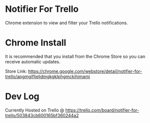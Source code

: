 Notifier For Trello
=================

Chrome extension to view and filter your Trello notifications.


Chrome Install
=================

It is recommended that you install from the Chrome Store so you can receive automatic updates.

Store Link: https://chrome.google.com/webstore/detail/notifier-for-trello/apgmgifljeljdmgkgklphgmckihimami



Dev Log
=================

Currently Hosted on Trello @ https://trello.com/board/notifier-for-trello/503843cb600165bf360244a2
